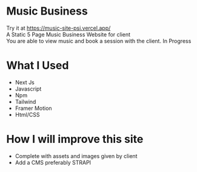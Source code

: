 # Music Business
Try it at https://music-site-psi.vercel.app/<br /> A Static 5 Page Music Business Website for client <br /> You are able to view music and book a session with the client. In Progress

# What I Used
* Next Js
* Javascript
* Npm
* Tailwind
* Framer Motion
* Html/CSS

# How I will improve this site
* Complete with assets and images given by client
* Add a CMS preferably STRAPI


